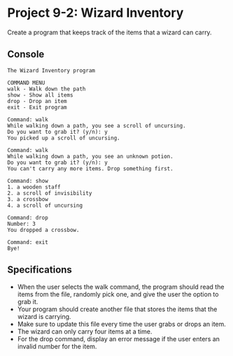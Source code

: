 # Project 9-2: Wizard Inventory
Create a program that keeps track of the items that a wizard can carry.
## Console
```
The Wizard Inventory program

COMMAND MENU
walk - Walk down the path
show - Show all items
drop - Drop an item
exit - Exit program

Command: walk
While walking down a path, you see a scroll of uncursing.
Do you want to grab it? (y/n): y
You picked up a scroll of uncursing.

Command: walk
While walking down a path, you see an unknown potion.
Do you want to grab it? (y/n): y
You can't carry any more items. Drop something first.

Command: show
1. a wooden staff
2. a scroll of invisibility
3. a crossbow
4. a scroll of uncursing

Command: drop
Number: 3
You dropped a crossbow.

Command: exit
Bye!
```
## Specifications
- When the user selects the walk command, the program should read the items from the file, randomly pick one, and give the user the option to grab it.
- Your program should create another file that stores the items that the wizard is carrying.
- Make sure to update this file every time the user grabs or drops an item.
- The wizard can only carry four items at a time.
- For the drop command, display an error message if the user enters an invalid number for the item.